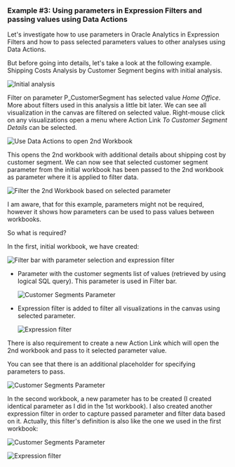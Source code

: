 ### Example #3: Using parameters in Expression Filters and passing values using Data Actions

Let's investigate how to use parameters in Oracle Analytics in Expression Filters and how to pass selected parameters values to other analyses using Data Actions.

But before going into details, let's take a look at the following example. Shipping Costs Analysis by Customer Segment begins with initial analysis.

![Initial analysis](https://github.com/zigavaupot/blogger/blob/main/parameters-in-oracle-analytics/images/par-03-001.png?raw=true)

Filter on parameter P_CustomerSegment has selected value *Home Office*. More about filters used in this analysis a little bit later. We can see all visualization in the canvas are filtered on selected value. Right-mouse click on any visualizations open a menu where Action Link *To Customer Segment Details* can be selected.

![Use Data Actions to open 2nd Workbook](https://github.com/zigavaupot/blogger/blob/main/parameters-in-oracle-analytics/images/par-03-002.png?raw=true)

This opens the 2nd workbook with additional details about shipping cost by customer segment. We can now see that selected customer segment parameter from the initial workbook has been passed to the 2nd workbook as parameter where it is applied to filter data.

![Filter the 2nd Workbook based on selected parameter](https://github.com/zigavaupot/blogger/blob/main/parameters-in-oracle-analytics/images/par-03-003.png?raw=true)

I am aware, that for this example, parameters might not be required, however it shows how parameters can be used to pass values between workbooks.

So what is required?

In the first, initial workbook, we have created:

![Filter bar with parameter selection and expression filter](https://github.com/zigavaupot/blogger/blob/main/parameters-in-oracle-analytics/images/par-03-004.png?raw=true)

* Parameter with the customer segments list of values (retrieved by using logical SQL query). This parameter is used in Filter bar.

    ![Customer Segments Parameter](https://github.com/zigavaupot/blogger/blob/main/parameters-in-oracle-analytics/images/par-03-005.png?raw=true)

* Expression filter is added to filter all visualizations in the canvas using selected parameter.

    ![Expression filter](https://github.com/zigavaupot/blogger/blob/main/parameters-in-oracle-analytics/images/par-03-006.png?raw=true)

There is also requirement to create a new Action Link which will open the 2nd workbook and pass to it selected parameter value.

You can see that there is an additional placeholder for specifying parameters to pass.

![Customer Segments Parameter](https://github.com/zigavaupot/blogger/blob/main/parameters-in-oracle-analytics/images/par-03-007.png?raw=true)

In the second workbook, a new parameter has to be created (I created identical parameter as I did in the 1st workbook). I also created another expression filter in order to capture passed parameter and filter data based on it. Actually, this filter's definition is also like the one we used in the first workbook:

![Customer Segments Parameter](https://github.com/zigavaupot/blogger/blob/main/parameters-in-oracle-analytics/images/par-03-008.png?raw=true)

![Expression filter](https://github.com/zigavaupot/blogger/blob/main/parameters-in-oracle-analytics/images/par-03-009.png?raw=true)